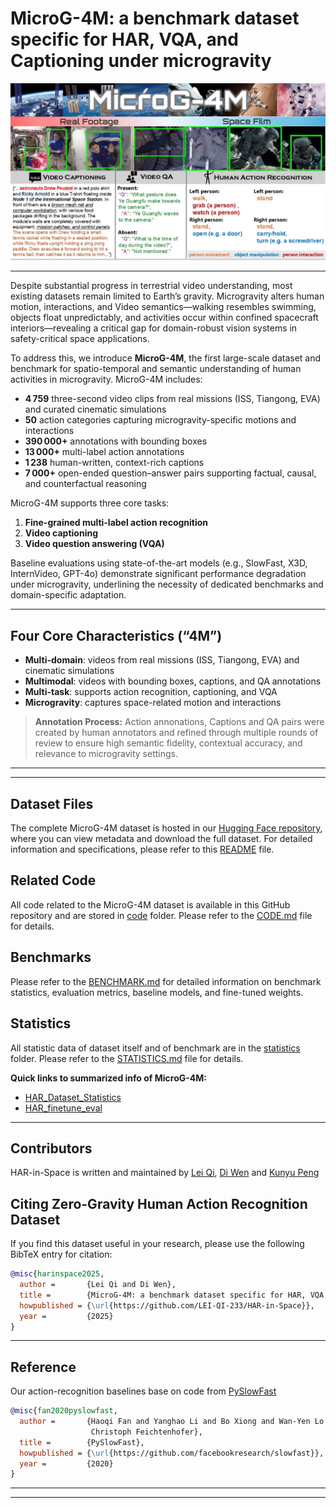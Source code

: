 # MicroG-4M: a benchmark dataset specific for HAR, VQA, and Captioning under microgravity

![](./assets/main_teaser.jpg)

---

Despite substantial progress in terrestrial video understanding, most existing datasets remain limited to Earth’s gravity. Microgravity alters human motion, interactions, and Video semantics—walking resembles swimming, objects float unpredictably, and activities occur within confined spacecraft interiors—revealing a critical gap for domain-robust vision systems in safety-critical space applications.  

To address this, we introduce **MicroG-4M**, the first large-scale dataset and benchmark for spatio-temporal and semantic understanding of human activities in microgravity. MicroG-4M includes:
- **4 759** three-second video clips from real missions (ISS, Tiangong, EVA) and curated cinematic simulations
- **50** action categories capturing microgravity-specific motions and interactions
- **390 000+** annotations with bounding boxes
- **13 000+** multi-label action annotations
- **1 238** human-written, context-rich captions
- **7 000+** open-ended question–answer pairs supporting factual, causal, and counterfactual reasoning

MicroG-4M supports three core tasks:
1. **Fine-grained multi-label action recognition**  
2. **Video captioning**  
3. **Video question answering (VQA)**  

Baseline evaluations using state-of-the-art models (e.g., SlowFast, X3D, InternVideo, GPT-4o) demonstrate significant performance degradation under microgravity, underlining the necessity of dedicated benchmarks and domain-specific adaptation.

---

## Four Core Characteristics (“4M”)
- **Multi-domain**: videos from real missions (ISS, Tiangong, EVA) and cinematic simulations
- **Multimodal**: videos with bounding boxes, captions, and QA annotations
- **Multi-task**: supports action recognition, captioning, and VQA
- **Microgravity**: captures space-related motion and interactions  

> **Annotation Process:** Action annonations, Captions and QA pairs were created by human annotators and refined through multiple rounds of review to ensure high semantic fidelity, contextual accuracy, and relevance to microgravity settings.

---
---

## Dataset Files

The complete MicroG-4M dataset is hosted in our [Hugging Face repository](https://huggingface.co/datasets/LEI-QI-233/MicroG-4M), where you can view metadata and download the full dataset. For detailed information and specifications, please refer to this [README](https://huggingface.co/datasets/LEI-QI-233/MicroG-4M/blob/main/README.md) file.

## Related Code

All code related to the MicroG-4M dataset is available in this GitHub repository and are stored in [code](./code/) folder. Please refer to the [CODE.md](./code/CODE.md) file for details.

## Benchmarks

Please refer to the [BENCHMARK.md](./benchmark/BENCHMARK.md) for detailed information on benchmark statistics, evaluation metrics, baseline models, and fine-tuned weights.


## Statistics
All statistic data of dataset itself and of benchmark are in the [statistics](./statistics/) folder. Please refer to the [STATISTICS.md](./statistics/STATISTICS.md) file for details.

**Quick links to summarized info of MicroG-4M:**

- [HAR_Dataset_Statistics](./statistics/dataset_statistics/HAR_Dataset_Statistics.pdf)
- [HAR_finetune_eval](./statistics/benchmark_statistics/HAR_finetune_eval.pdf)

---

## Contributors
HAR-in-Space is written and maintained by [Lei Qi](https://github.com/LEI-QI-233), [Di Wen](https://github.com/Kratos-Wen) and [Kunyu Peng](https://cvhci.iar.kit.edu/people_2123.php)

## Citing Zero-Gravity Human Action Recognition Dataset

If you find this dataset useful in your research, please use the following BibTeX entry for citation:

```BibTeX
@misc{harinspace2025,
  author =       {Lei Qi and Di Wen},
  title =        {MicroG-4M: a benchmark dataset specific for HAR, VQA, and Captioning under microgravity},
  howpublished = {\url{https://github.com/LEI-QI-233/HAR-in-Space}},
  year =         {2025}
}
```

---

## Reference
Our action-recognition baselines base on code from [PySlowFast](https://github.com/facebookresearch/SlowFast)

```BibTeX
@misc{fan2020pyslowfast,
  author =       {Haoqi Fan and Yanghao Li and Bo Xiong and Wan-Yen Lo and
                  Christoph Feichtenhofer},
  title =        {PySlowFast},
  howpublished = {\url{https://github.com/facebookresearch/slowfast}},
  year =         {2020}
}
```

---
---